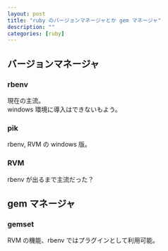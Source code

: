 ```yaml
---
layout: post
title: "ruby のバージョンマネージャとか gem マネージャ"
description: ""
categories: [ruby]
---
```






## バージョンマネージャ

### rbenv

現在の主流。  
windows 環境に導入はできないもよう。

### pik

rbenv, RVM の windows 版。

### RVM

rbenv が出るまで主流だった？





## gem マネージャ

### gemset

RVM の機能、rbenv ではプラグインとして利用可能。

